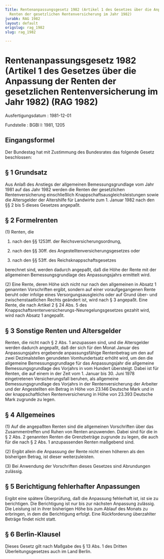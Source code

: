 ```yaml
---
Title: Rentenanpassungsgesetz 1982 (Artikel 1 des Gesetzes über die Anpassung der
  Renten der gesetzlichen Rentenversicherung im Jahr 1982)
jurabk: RAG 1982
layout: default
origslug: rag_1982
slug: rag_1982

---
```


# Rentenanpassungsgesetz 1982 (Artikel 1 des Gesetzes über die Anpassung der Renten der gesetzlichen Rentenversicherung im Jahr 1982) (RAG 1982)

Ausfertigungsdatum
:   1981-12-01

Fundstelle
:   BGBl I: 1981, 1205



## Eingangsformel

Der Bundestag hat mit Zustimmung des Bundesrates das folgende Gesetz beschlossen:


## § 1 Grundsatz

Aus Anlaß des Anstiegs der allgemeinen Bemessungsgrundlage vom Jahr 1981 auf das Jahr 1982 werden die Renten der gesetzlichen Rentenversicherung einschließlich Knappschaftsausgleichsleistungen sowie die Altersgelder der Altershilfe für Landwirte zum 1. Januar 1982 nach den §§ 2 bis 5 dieses Gesetzes angepaßt.


## § 2 Formelrenten

(1) Renten, die

1.  nach den §§ 1253ff. der Reichsversicherungsordnung,


2.  nach den §§ 30ff. des Angestelltenversicherungsgesetzes oder


3.  nach den §§ 53ff. des Reichsknappschaftsgesetzes



berechnet sind, werden dadurch angepaßt, daß die Höhe der Rente mit der allgemeinen Bemessungsgrundlage des Anpassungsjahrs ermittelt wird.

(2) Eine Rente, deren Höhe sich nicht nur nach den allgemeinen in Absatz 1 genannten Vorschriften ergibt, sondern auf einer voraufgegangenen Rente beruht oder infolge eines Versorgungsausgleichs oder auf Grund über- und zwischenstaatlichen Rechts geändert ist, wird nach § 3 angepaßt. Eine Rente, die nach Artikel 2 § 24 Abs. 5 des Knappschaftsrentenversicherungs-Neuregelungsgesetzes gezahlt wird, wird nach Absatz 1 angepaßt.


## § 3 Sonstige Renten und Altersgelder

Renten, die nicht nach § 2 Abs. 1 anzupassen sind, und die Altersgelder werden dadurch angepaßt, daß der sich für den Monat Januar des Anpassungsjahrs ergebende anpassungsfähige Rentenbetrag um den auf zwei Dezimalstellen gerundeten Vomhundertsatz erhöht wird, um den die allgemeine Bemessungsgrundlage für das Anpassungsjahr die allgemeine Bemessungsgrundlage des Vorjahrs in vom Hundert übersteigt. Dabei ist für Renten, die auf einem in der Zeit vom 1. Januar bis 30. Juni 1978 eingetretenen Versicherungsfall beruhen, als allgemeine Bemessungsgrundlage des Vorjahrs in der Rentenversicherung der Arbeiter und der Angestellten ein Betrag in Höhe von 23.146 Deutsche Mark und in der knappschaftlichen Rentenversicherung in Höhe von 23.393 Deutsche Mark zugrunde zu legen.


## § 4 Allgemeines

(1) Auf die angepaßten Renten sind die allgemeinen Vorschriften über das Zusammentreffen und Ruhen von Renten anzuwenden. Dabei sind für die in § 2 Abs. 2 genannten Renten die Grenzbeträge zugrunde zu legen, die auch für die nach § 2 Abs. 1 anzupassenden Renten maßgebend sind.

(2) Ergibt allein die Anpassung der Rente nicht einen höheren als den bisherigen Betrag, ist dieser weiterzuleisten.

(3) Bei Anwendung der Vorschriften dieses Gesetzes sind Abrundungen zulässig.


## § 5 Berichtigung fehlerhafter Anpassungen

Ergibt eine spätere Überprüfung, daß die Anpassung fehlerhaft ist, ist sie zu berichtigen. Die Berichtigung ist nur bis zur nächsten Anpassung zulässig. Die Leistung ist in ihrer bisherigen Höhe bis zum Ablauf des Monats zu erbringen, in dem die Berichtigung erfolgt. Eine Rückforderung überzahlter Beträge findet nicht statt.


## § 6 Berlin-Klausel

Dieses Gesetz gilt nach Maßgabe des § 13 Abs. 1 des Dritten Überleitungsgesetzes auch im Land Berlin.

